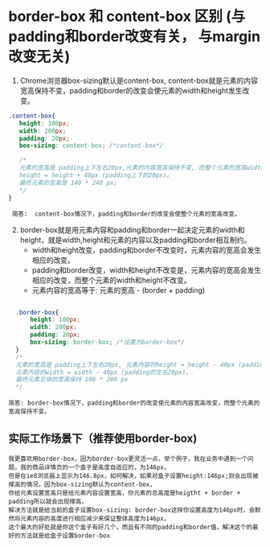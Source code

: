 # border-box 和 content-box 区别 (与padding和border改变有关， 与margin改变无关)

1. Chrome浏览器box-sizing默认是content-box, content-box就是元素的内容宽高保持不变，padding和border的改变会使元素的width和height发生改变。
   
 ```css
 .content-box{
    height: 100px;
    width: 200px;
    padding: 20px;
    box-sizing: content-box; /*content-box*/

    /*
    元素的宽高是 padding上下左右20px,元素的内容宽高保持不变, 而整个元素的宽高width = width + 40px(padding左右的20px)，
    height = height + 40px (padding上下的20px)。
    最终元素的宽高是 140 * 240 px; 
    */
 }
 ```  
     简答:  content-box情况下，padding和border的改变会使整个元素的宽高改变。

2. border-box就是用元素内容和padding和border一起决定元素的width和height，就是width,height和元素的内容以及padding和border相互制约。
    - width和height改变，padding和border不改变时，元素内容的宽高会发生相应的改变。
    - padding和border改变，width和height不改变是，元素内容的宽高会发生相应的改变，而整个元素的width和height不改变。
    - 元素内容的宽高等于: 元素的宽高 - (border + padding)
  
  ```css

    .border-box{
        height: 100px;
        width: 200px;
        padding: 20px;
        box-sizing: border-box; /*设置为border-box*/
    }
    /*
    元素的宽高是 padding上下左右20px, 元素内容的height = height - 40px (padding的上下20px), 
    元素内容的width = width - 40px (padding的左右20px)。
    最终元素总体的宽高保持 100 * 200 px
    */
  ```
    简答: border-box情况下，padding和border的改变使元素的内容宽高改变，而整个元素的宽高保持不变。


## 实际工作场景下（推荐使用border-box)

    我更喜欢用border-box，因为border-box更灵活一点，举个例子，我在业务中遇到一个问题，我的商品详情页的一个盒子是高度自适应的，为146px，
    但是在ie8浏览器上显示为146.8px，如何解决，如果对盒子设置height:146px;则会出现被撑高的情况，因为box-sizing默认为content-box，
    你给元素设置宽高只是给元素内容设置宽高，你元素的总高度是heigtht + border + padding所以就会出现撑高，
    解决方法就是给当前的盒子设置box-sizing: border-box这样你设置高度为146px时，会默然将元素内容的高度进行相应减少来保证整体高度为146px，
    这个最大的好处就是你这个盒子有好几个，而且有不同的padding和border值，解决这个的最好的方法就是给盒子设置border-box




  